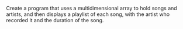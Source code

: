 Create a program that uses a multidimensional array to hold songs and artists, and then displays a playlist of each song, with the artist who recorded it and the duration of the song.